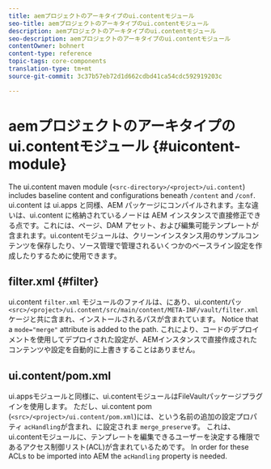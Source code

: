 ```yaml
---
title: aemプロジェクトのアーキタイプのui.contentモジュール
seo-title: aemプロジェクトのアーキタイプのui.contentモジュール
description: aemプロジェクトのアーキタイプのui.contentモジュール
seo-description: aemプロジェクトのアーキタイプのui.contentモジュール
contentOwner: bohnert
content-type: reference
topic-tags: core-components
translation-type: tm+mt
source-git-commit: 3c37b57eb72d1d662cdbd41ca54cdc592919203c

---
```



# aemプロジェクトのアーキタイプのui.contentモジュール {#uicontent-module}

The ui.content maven module (`<src-directory>/<project>/ui.content`) includes baseline content and configurations beneath `/content` and `/conf`. ui.content は ui.apps と同様、AEM パッケージにコンパイルされます。主な違いは、ui.content に格納されているノードは AEM インスタンスで直接修正できる点です。これには、ページ、DAM アセット、および編集可能テンプレートが含まれます。ui.contentモジュールは、クリーンインスタンス用のサンプルコンテンツを保存したり、ソース管理で管理されるいくつかのベースライン設定を作成したりするために使用できます。

## filter.xml {#filter}

ui.content `filter.xml` モジュールのファイルは、にあり、ui.contentパッ `<src>/<project>/ui.content/src/main/content/META-INF/vault/filter.xml` ケージと共に含まれ、インストールされるパスが含まれています。 Notice that a `mode="merge"` attribute is added to the path. これにより、コードのデプロイメントを使用してデプロイされた設定が、AEMインスタンスで直接作成されたコンテンツや設定を自動的に上書きすることはありません。

## ui.content/pom.xml

ui.appsモジュールと同様に、ui.contentモジュールはFileVaultパッケージプラグインを使用します。 ただし、ui.content pom (`<src>/<project>/ui.content/pom.xml`)には、という名前の追加の設定プロパティ `acHandling`が含まれ、に設定されま `merge_preserve`す。 これは、ui.contentモジュールに、テンプレートを編集できるユーザーを決定する権限であるアクセス制御リスト(ACL)が含まれているためです。 In order for these ACLs to be imported into AEM the `acHandling` property is needed.
